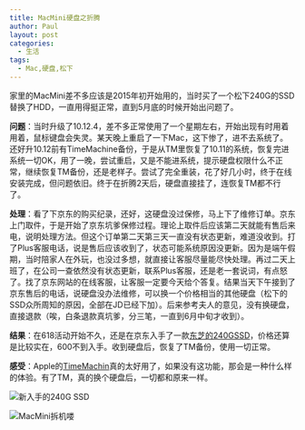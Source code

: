 ```yaml
---
title: MacMini硬盘之折腾
author: Paul
layout: post
categories:
  - 生活
tags:
  - Mac,硬盘,松下
---
```


家里的MacMini差不多应该是2015年初开始用的，当时买了一个松下240G的SSD替换了HDD，一直用得挺正常，直到5月底的时候开始出问题了。

**问题**：当时升级了10.12.4，差不多正常使用了一个星期左右，开始出现有时用着用着，鼠标键盘会失灵。某天晚上重启了一下Mac，这下惨了，进不去系统了。还好升10.12前有TimeMachine备份，于是从TM里恢复了10.11的系统，恢复完进系统一切OK，用了一晚，尝试重启，又是不能进系统，提示硬盘权限什么不正常，继续恢复TM备份，还是老样子。尝试了完全重装，花了好几小时，终于在线安装完成，但问题依旧。终于在折腾2天后，硬盘直接挂了，连恢复TM都不行了。

**处理**：看了下京东的购买纪录，还好，这硬盘没过保修，马上下了维修订单。京东上门取件，于是开始了京东坑爹保修过程。理论上取件后应该第二天就能有售后来电，说明处理方法。但这个订单第二天第三天一直没有状态更新，难道没收到。打了Plus客服电话，说是售后应该收到了，状态可能系统原因没更新。因为是端午假期，当时陪家人在外玩，也没过多想，就直接让客服尽量能尽快处理。再过二天上班了，在公司一查依然没有状态更新，联系Plus客服，还是老一套说词，有点怒了。找了京东网站的在线客服，让客服一定要今天给个答复。结果当天下午接到了京东售后的电话，说硬盘没办法维修，可以换一个价格相当的其他硬盘（松下的SSD众所周知的原因，全部在JD已经下加）。后来参考夫人的意见，没有换硬盘，直接退款（唉，白条退款真坑爹，分三笔，一直到6月中旬才收到）。

**结果**：在618活动开始不久，还是在京东入手了一款[东芝的240GSSD](https://item.jd.com/1592448.html)，价格还算是比较实在，600不到入手。收到硬盘后，恢复了TM备份，使用一切正常。

**感受**：Apple的[TimeMachin](https://support.apple.com/zh-cn/HT201250)真的太好用了，如果没有这功能，那会是一种什么样的体验。有了TM，真的换个硬盘后，一切都和原来一样。

![新入手的240G SSD](https://imgs.paulreina.com/2017-0406/macmini01.jpg)

![MacMini拆机喽](https://imgs.paulreina.com/2017-0406/macmini02.jpg)